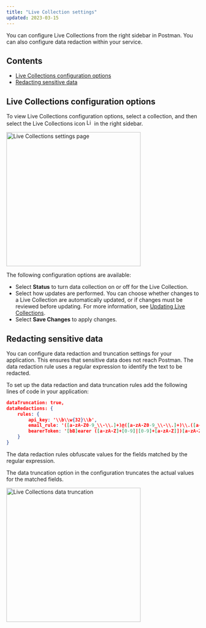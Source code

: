 ```yaml
---
title: "Live Collection settings"
updated: 2023-03-15
---
```


You can configure Live Collections from the right sidebar in Postman. You can also configure data redaction within your service.

## Contents

* [Live Collections configuration options](#live-collections-configuration-options)
* [Redacting sensitive data](#redacting-sensitive-data)

## Live Collections configuration options

To view Live Collections configuration options, select a collection, and then select the Live Collections icon <img alt="Live collections icon" src="https://assets.postman.com/postman-docs/v10/icon-live-collections.jpg#icon" width="16px"> in the right sidebar.

<img alt="Live Collections settings page" src="https://assets.postman.com/postman-docs/v10/live-collections-settings-page.jpg" width="350px">

The following configuration options are available:

* Select **Status** to turn data collection on or off for the Live Collection.
* Select how updates are performed. You can choose whether changes to a Live Collection are automatically updated, or if changes must be reviewed before updating. For more information, see [Updating Live Collections](/docs/collections/live-collections/update-live-collections/).
* Select **Save Changes** to apply changes.

## Redacting sensitive data

You can configure data redaction and truncation settings for your application. This ensures that sensitive data does not reach Postman. The data redaction rule uses a regular expression to identify the text to be redacted.

To set up the data redaction and data truncation rules add the following lines of code in your application:

```json
dataTruncation: true,
dataRedactions: {
    rules: {
        api_key: '\\b\\w{32}\\b',
        email_rule: '([a-zA-Z0-9_\\-\\.]+)@([a-zA-Z0-9_\\-\\.]+)\\.([a-zA-Z]{2,5})',
        bearerToken: '[bB]earer ([a-zA-Z]+[0-9]|[0-9]+[a-zA-Z]])[a-zA-Z0-9/+_.-]{15,1000}(?![a-zA-Z0-9/+.-])',
    }
}
```

The data redaction rules obfuscate values for the fields matched by the regular expression.

The data truncation option in the configuration truncates the actual values for the matched fields.

<img alt="Live Collections data truncation" src="https://assets.postman.com/postman-docs/v10/live-collections-data-truncation.jpg" width="350px">
